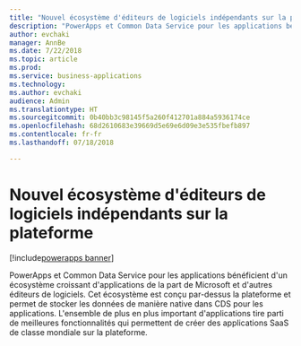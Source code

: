 ```yaml
---
title: "Nouvel écosystème d'éditeurs de logiciels indépendants sur la plateforme"
description: "PowerApps et Common Data Service pour les applications bénéficient d'un écosystème croissant d'applications de la part de Microsoft, et d'autres éditeurs de logiciels. Cet écosystème est conçu par-dessus la plateforme."
author: evchaki
manager: AnnBe
ms.date: 7/22/2018
ms.topic: article
ms.prod: 
ms.service: business-applications
ms.technology: 
ms.author: evchaki
audience: Admin
ms.translationtype: HT
ms.sourcegitcommit: 0b40bb3c98145f5a260f412701a884a5936174ce
ms.openlocfilehash: 68d2610683e39669d5e69e6d09e3e535fbefb897
ms.contentlocale: fr-fr
ms.lasthandoff: 07/18/2018

---
```

# <a name="emerging-ecosystem-of-isvs-on-the-platform"></a>Nouvel écosystème d'éditeurs de logiciels indépendants sur la plateforme

[!include[powerapps banner](../includes/powerapps.md)]




PowerApps et Common Data Service pour les applications bénéficient d'un écosystème croissant d'applications de la part de Microsoft et d'autres éditeurs de logiciels. Cet écosystème est conçu par-dessus la plateforme et permet de stocker les données de manière native dans CDS pour les applications. L'ensemble de plus en plus important d'applications tire parti de meilleures fonctionnalités qui permettent de créer des applications SaaS de classe mondiale sur la plateforme. 

